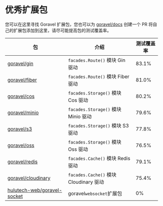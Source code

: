 # 优秀扩展包

您可以在这里寻找 Goravel 扩展包，您也可以为 [goravel/docs](https://github.com/goravel/docs) 创建一个 PR 将自己的扩展包添加到这里，请尽可能提高包的测试覆盖率。

| 包                                            | 介绍                                 | 测试覆盖率 |
| -----------------------------------------------    |------------------------------------|-------|
| [goravel/gin](https://github.com/goravel/gin)      | `facades.Route()` 模块 Gin 驱动        | 83.1% |
| [goravel/fiber](https://github.com/goravel/fiber)  | `facades.Route()` 模块 Fiber 驱动      | 81.0% |
| [goravel/cos](https://github.com/goravel/cos)      | `facades.Storage()` 模块 Cos 驱动      | 80.2% |
| [goravel/minio](https://github.com/goravel/minio)  | `facades.Storage()` 模块 Minio 驱动    | 79.6% |
| [goravel/s3](https://github.com/goravel/s3)        | `facades.Storage()` 模块 S3 驱动       | 77.8% |
| [goravel/oss](https://github.com/goravel/oss)      | `facades.Storage()` 模块 Oss 驱动      | 76.5% |
| [goravel/redis](https://github.com/goravel/redis)  | `facades.Cache()` 模块 Redis 驱动      | 79.1% |
| [goravel/cloudinary](https://github.com/goravel/cloudinary)  | `facades.Cache()` 模块 Cloudinary 驱动 | 75.4% |
| [hulutech-web/goravel-socket](https://github.com/hulutech-web/goravel-socket)| goravel`websocket`扩展包| 0%    | 
